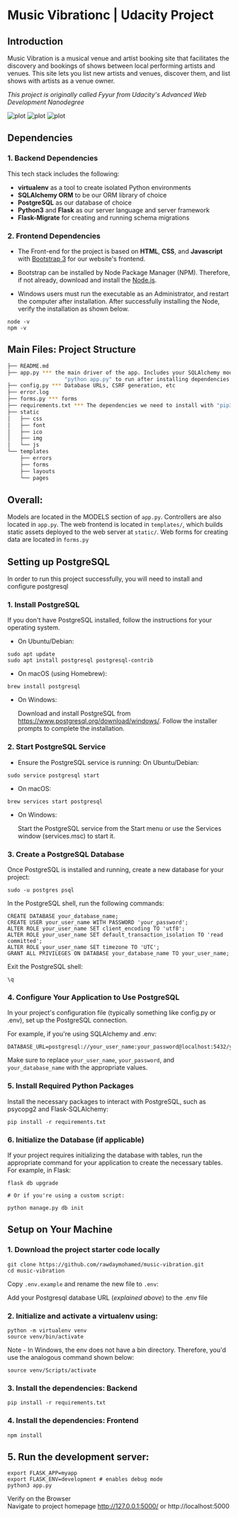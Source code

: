 # Music Vibrationc | Udacity Project

## Introduction

Music Vibration is a musical venue and artist booking site that facilitates the discovery and bookings of shows between local performing artists and venues. This site lets you list new artists and venues, discover them, and list shows with artists as a venue owner.

*This project is originally called Fyyur from Udacity's Advanced Web Development Nanodegree*

![plot](/project-img/music-vibration-home-1.png)
![plot](/project-img/music-vibration-venue-1.png)
![plot](/project-img/music-vibration-venue-list-1.png)



## Dependencies

### 1. Backend Dependencies
This tech stack includes the following:
 * **virtualenv** as a tool to create isolated Python environments
 * **SQLAlchemy ORM** to be our ORM library of choice
 * **PostgreSQL** as our database of choice
 * **Python3** and **Flask** as our server language and server framework
 * **Flask-Migrate** for creating and running schema migrations


### 2. Frontend Dependencies

* The Front-end for the project is based on **HTML**, **CSS**, and **Javascript** with [Bootstrap 3](https://getbootstrap.com/docs/3.4/customize/) for our website's frontend. 

* Bootstrap can be installed by Node Package Manager (NPM). Therefore, if not already, download and install the [Node.js](https://nodejs.org/en/download/). 

* Windows users must run the executable as an Administrator, and restart the computer after installation. After successfully installing the Node, verify the installation as shown below.

```
node -v
npm -v
```

## Main Files: Project Structure

  ```sh
  ├── README.md
  ├── app.py *** the main driver of the app. Includes your SQLAlchemy models.
                    "python app.py" to run after installing dependencies
  ├── config.py *** Database URLs, CSRF generation, etc
  ├── error.log
  ├── forms.py *** forms
  ├── requirements.txt *** The dependencies we need to install with "pip3 install -r requirements.txt"
  ├── static
  │   ├── css 
  │   ├── font
  │   ├── ico
  │   ├── img
  │   └── js
  └── templates
      ├── errors
      ├── forms
      ├── layouts
      └── pages
```

## Overall:

Models are located in the MODELS section of `app.py`.
Controllers are also located in `app.py`.
The web frontend is located in `templates/`, which builds static assets deployed to the web server at `static/`.
Web forms for creating data are located in `forms.py`

##  Setting up PostgreSQL

In order to run this project successfully, you will need to install and configure postgresql


### 1. Install PostgreSQL

If you don't have PostgreSQL installed, follow the instructions for your operating system.
* On Ubuntu/Debian:

```
sudo apt update
sudo apt install postgresql postgresql-contrib
```

* On macOS (using Homebrew):
```
brew install postgresql
```
* On Windows:

    Download and install PostgreSQL from https://www.postgresql.org/download/windows/.
    Follow the installer prompts to complete the installation.

### 2. Start PostgreSQL Service

* Ensure the PostgreSQL service is running:
On Ubuntu/Debian:

`sudo service postgresql start`

* On macOS:

`brew services start postgresql`

* On Windows:

  Start the PostgreSQL service from the Start menu or use the Services window (services.msc) to start it.

### 3. Create a PostgreSQL Database

Once PostgreSQL is installed and running, create a new database for your project:

```
sudo -u postgres psql
```

In the PostgreSQL shell, run the following commands:

```
CREATE DATABASE your_database_name;
CREATE USER your_user_name WITH PASSWORD 'your_password';
ALTER ROLE your_user_name SET client_encoding TO 'utf8';
ALTER ROLE your_user_name SET default_transaction_isolation TO 'read committed';
ALTER ROLE your_user_name SET timezone TO 'UTC';
GRANT ALL PRIVILEGES ON DATABASE your_database_name TO your_user_name;
```

Exit the PostgreSQL shell:

```
\q
```

### 4. Configure Your Application to Use PostgreSQL

In your project's configuration file (typically something like config.py or .env), set up the PostgreSQL connection.

For example, if you're using SQLAlchemy and .env:
```
DATABASE_URL=postgresql://your_user_name:your_password@localhost:5432/your_database_name
```
Make sure to replace `your_user_name`, `your_password`, and `your_database_name` with the appropriate values.


### 5. Install Required Python Packages

Install the necessary packages to interact with PostgreSQL, such as psycopg2 and Flask-SQLAlchemy:
```
pip install -r requirements.txt
```
### 6. Initialize the Database (if applicable)

If your project requires initializing the database with tables, run the appropriate command for your application to create the necessary tables. For example, in Flask:

```
flask db upgrade

# Or if you're using a custom script:

python manage.py db init
```
## Setup on Your Machine

### 1. Download the project starter code locally
```
git clone https://github.com/rawdaymohamed/music-vibration.git
cd music-vibration
```
Copy `.env.example` and rename the new file to `.env`:

Add your Postgresql database URL (*explained above*) to the .env file

### 2. Initialize and activate a virtualenv using:

```
python -m virtualenv venv
source venv/bin/activate
```
Note - In Windows, the env does not have a bin directory. Therefore, you'd use the analogous command shown below:

```
source venv/Scripts/activate
```
### 3. Install the dependencies: Backend
```
pip install -r requirements.txt
```
### 4. Install the dependencies: Frontend
```
npm install
```    
## 5. Run the development server:

```
export FLASK_APP=myapp
export FLASK_ENV=development # enables debug mode
python3 app.py
```
Verify on the Browser<br> Navigate to project homepage http://127.0.0.1:5000/ or http://localhost:5000